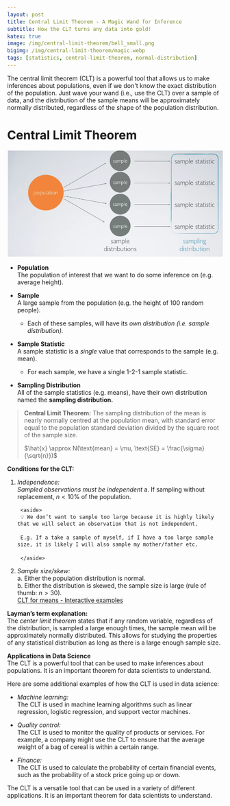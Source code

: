 ```yaml
---
layout: post
title: Central Limit Theorem - A Magic Wand for Inference
subtitle: How the CLT turns any data into gold!
katex: true
image: /img/central-limit-theorem/bell_small.png
bigimg: /img/central-limit-theorem/magic.webp
tags: [statistics, central-limit-theorem, normal-distribution]
---
```


The central limit theorem (CLT) is a powerful tool that allows us to make inferences about populations, even if we don't know the exact distribution of the population. Just wave your wand (i.e., use the CLT) over a sample of data, and the distribution of the sample means will be approximately normally distributed, regardless of the shape of the population distribution.

# Central Limit Theorem
 ![](/img/central-limit-theorem/sampling_distribution.png)

- **Population** <br>
The population of interest that we want to do some inference on (e.g. average height).

- **Sample** <br>
A large sample from the population (e.g. the height of 100 random people). <br>
    - Each of these samples, will have its *own distribution (i.e. sample distribution).* <br>

- **Sample Statistic** <br>
A sample statistic is a *single* value that corresponds to the sample (e.g. mean). <br>
    - For each sample, we have a single 1-2-1 sample statistic. <br>

- **Sampling Distribution** <br>
All of the sample statistics (e.g. means), have their own distribution named the **sampling distribution.** <br>

> **Central Limit Theorem:** The sampling distribution of the mean is nearly normally centred at the population mean, with standard error equal to the population standard deviation divided by the square root of the sample size.
> 
> 
> $\hat{x} \approx N(\text{mean} = \mu, \text{SE} = \frac{\sigma}{\sqrt{n}})$
> 

**Conditions for the CLT:**

1. *Independence:* <br> 
*Sampled observations must be independent*
    a. If sampling without replacement, $n <10$%  of the population.
        
        <aside>
        💡 We don’t want to sample too large because it is highly likely that we will select an observation that is not independent.
        
        E.g. If a take a sample of myself, if I have a too large sample size, it is likely I will also sample my mother/father etc.

        </aside>
        
2. *Sample size/skew:* <br>
    a. Either the population distribution is normal. <br>
    b. Either the distribution is skewed, the sample size is large (rule of thumb: $n>30$). <br>
[CLT for means - Interactive examples](https://gallery.shinyapps.io/CLT_mean/)

**Layman’s term explanation:** <br>
The *center limit theorem* states that if any random variable, regardless of the distribution, is sampled a large enough times, the sample mean will be approximately normally distributed. This allows for studying the properties of any statistical distribution as long as there is a large enough sample size.

**Applications in Data Science** <br>
The CLT is a powerful tool that can be used to make inferences about populations. It is an important theorem for data scientists to understand.

Here are some additional examples of how the CLT is used in data science:

- *Machine learning:* <br>
The CLT is used in machine learning algorithms such as linear regression, logistic regression, and support vector machines. <br>

- *Quality control:* <br>
The CLT is used to monitor the quality of products or services. For example, a company might use the CLT to ensure that the average weight of a bag of cereal is within a certain range. <br>

- *Finance:* <br>
The CLT is used to calculate the probability of certain financial events, such as the probability of a stock price going up or down. 

The CLT is a versatile tool that can be used in a variety of different applications. It is an important theorem for data scientists to understand.
